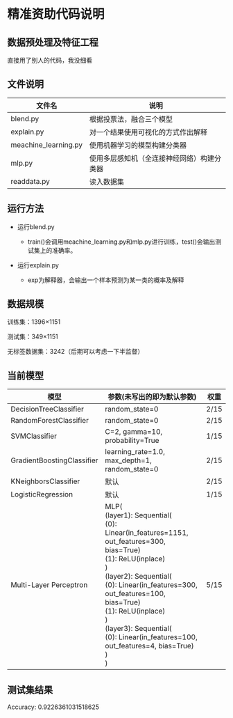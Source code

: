 # 精准资助代码说明

## 数据预处理及特征工程

直接用了别人的代码，我没细看

## 文件说明

| 文件名               | 说明                                       |
| -------------------- | ------------------------------------------ |
| blend.py             | 根据投票法，融合三个模型                   |
| explain.py           | 对一个结果使用可视化的方式作出解释         |
| meachine_learning.py | 使用机器学习的模型构建分类器               |
| mlp.py               | 使用多层感知机（全连接神经网络）构建分类器 |
| readdata.py          | 读入数据集                                 |

## 运行方法

- 运行blend.py
  - train()会调用meachine_learning.py和mlp.py进行训练，test()会输出测试集上的准确率。

- 运行explain.py
  - exp为解释器，会输出一个样本预测为某一类的概率及解释

## 数据规模

训练集：1396×1151

测试集：349×1151

无标签数据集：3242（后期可以考虑一下半监督）

## 当前模型

| 模型                       | 参数(未写出的即为默认参数)                                   | 权重 |
| -------------------------- | ------------------------------------------------------------ | ---- |
| DecisionTreeClassifier     | random_state=0                                               | 2/15 |
| RandomForestClassifier     | random_state=0                                               | 2/15 |
| SVMClassifier              | C=2, gamma=10, probability=True                              | 1/15 |
| GradientBoostingClassifier | learning_rate=1.0, max_depth=1, random_state=0               | 2/15 |
| KNeighborsClassifier       | 默认                                                         | 2/15 |
| LogisticRegression         | 默认                                                         | 1/15 |
| Multi-Layer Perceptron     | MLP(<br/>  (layer1): Sequential(<br/>    (0): Linear(in_features=1151, out_features=300, bias=True)<br/>    (1): ReLU(inplace)<br/>  )<br/>  (layer2): Sequential(<br/>    (0): Linear(in_features=300, out_features=100, bias=True)<br/>    (1): ReLU(inplace)<br/>  )<br/>  (layer3): Sequential(<br/>    (0): Linear(in_features=100, out_features=4, bias=True)<br/>  )<br/>) | 5/15 |

## 测试集结果

Accuracy: 0.9226361031518625